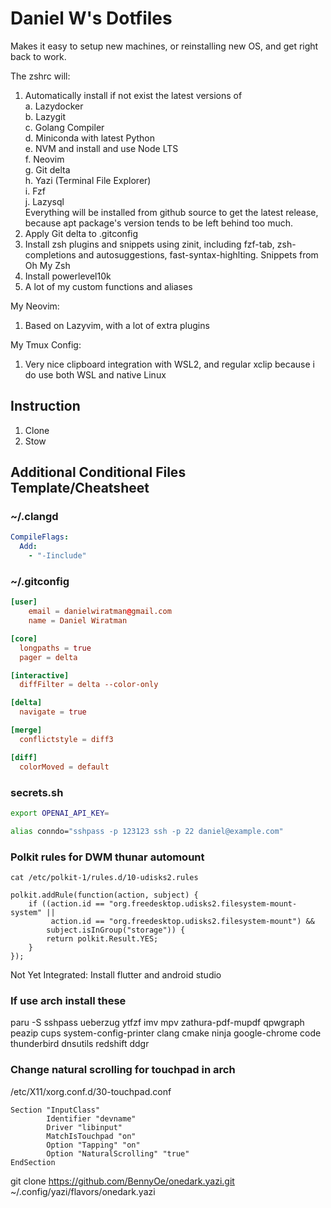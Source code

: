 # Daniel W's Dotfiles

Makes it easy to setup new machines, or reinstalling new OS, and get right back to work.

The zshrc will:
1. Automatically install if not exist the latest versions of  
  a. Lazydocker  
  b. Lazygit  
  c. Golang Compiler  
  d. Miniconda with latest Python  
  e. NVM and install and use Node LTS  
  f. Neovim  
  g. Git delta  
  h. Yazi (Terminal File Explorer)  
  i. Fzf  
  j. Lazysql  
  Everything will be installed from github source to get the latest release, because apt package's version tends to be left behind too much. 
2. Apply Git delta to .gitconfig
3. Install zsh plugins and snippets using zinit, including fzf-tab, zsh-completions and autosuggestions, fast-syntax-highlting. Snippets from Oh My Zsh
4. Install powerlevel10k
5. A lot of my custom functions and aliases

My Neovim:
1. Based on Lazyvim, with a lot of extra plugins

My Tmux Config:
1. Very nice clipboard integration with WSL2, and regular xclip because i do use both WSL and native Linux

## Instruction
1. Clone
2. Stow

## Additional Conditional Files Template/Cheatsheet

### ~/.clangd
```yaml
CompileFlags:
  Add:
    - "-Iinclude"
```

### ~/.gitconfig
```toml
[user]
	email = danielwiratman@gmail.com
	name = Daniel Wiratman

[core]
  longpaths = true
  pager = delta

[interactive]
  diffFilter = delta --color-only

[delta]
  navigate = true

[merge]
  conflictstyle = diff3

[diff]
  colorMoved = default
```

### secrets.sh
```bash 
export OPENAI_API_KEY=

alias conndo="sshpass -p 123123 ssh -p 22 daniel@example.com"
```


### Polkit rules for DWM thunar automount
`cat /etc/polkit-1/rules.d/10-udisks2.rules`
```
polkit.addRule(function(action, subject) {
    if ((action.id == "org.freedesktop.udisks2.filesystem-mount-system" ||
         action.id == "org.freedesktop.udisks2.filesystem-mount") &&
        subject.isInGroup("storage")) {
        return polkit.Result.YES;
    }
});
```

Not Yet Integrated: Install flutter and android studio

### If use arch install these
paru -S sshpass ueberzug ytfzf imv mpv zathura-pdf-mupdf qpwgraph peazip cups system-config-printer clang cmake ninja google-chrome code thunderbird dnsutils redshift ddgr

### Change natural scrolling for touchpad in arch
/etc/X11/xorg.conf.d/30-touchpad.conf
```
Section "InputClass"
        Identifier "devname"
        Driver "libinput"
        MatchIsTouchpad "on"
        Option "Tapping" "on"
        Option "NaturalScrolling" "true"
EndSection
```

git clone https://github.com/BennyOe/onedark.yazi.git ~/.config/yazi/flavors/onedark.yazi
